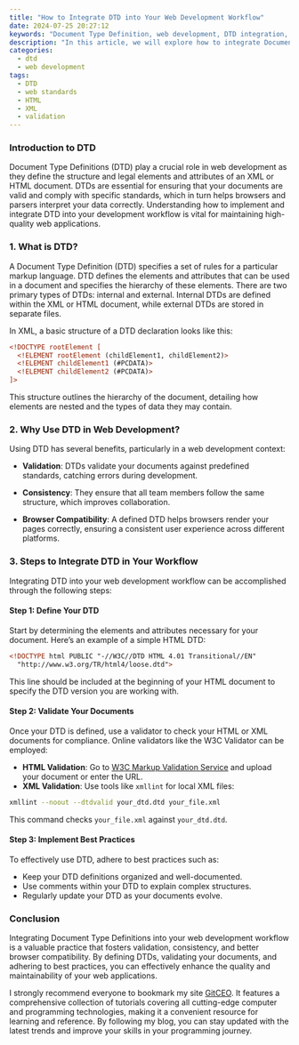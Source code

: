 ```yaml
---
title: "How to Integrate DTD into Your Web Development Workflow"
date: 2024-07-25 20:27:12
keywords: "Document Type Definition, web development, DTD integration, HTML validation, XML, web standards"
description: "In this article, we will explore how to integrate Document Type Definitions (DTD) into your web development workflow. Understanding DTD is essential for maintaining well-structured HTML and XML documents, ensuring proper validation, and adhering to web standards. This guide will provide detailed steps on how to implement DTD, including examples of DTD declarations, methods for validating documents, and best practices for seamless integration within your projects. By the end of this tutorial, you'll have a comprehensive understanding of DTD and how to effectively use it in your web development process to enhance your website's performance and maintainability."
categories:
  - dtd
  - web development
tags:
  - DTD
  - web standards
  - HTML
  - XML
  - validation
---
```


### Introduction to DTD

Document Type Definitions (DTD) play a crucial role in web development as they define the structure and legal elements and attributes of an XML or HTML document. DTDs are essential for ensuring that your documents are valid and comply with specific standards, which in turn helps browsers and parsers interpret your data correctly. Understanding how to implement and integrate DTD into your development workflow is vital for maintaining high-quality web applications.

<!-- more -->

### 1. What is DTD?

A Document Type Definition (DTD) specifies a set of rules for a particular markup language. DTD defines the elements and attributes that can be used in a document and specifies the hierarchy of these elements. There are two primary types of DTDs: internal and external. Internal DTDs are defined within the XML or HTML document, while external DTDs are stored in separate files.

In XML, a basic structure of a DTD declaration looks like this:

```xml
<!DOCTYPE rootElement [
  <!ELEMENT rootElement (childElement1, childElement2)>
  <!ELEMENT childElement1 (#PCDATA)>
  <!ELEMENT childElement2 (#PCDATA)>
]>
```

This structure outlines the hierarchy of the document, detailing how elements are nested and the types of data they may contain.

### 2. Why Use DTD in Web Development?

Using DTD has several benefits, particularly in a web development context:

- **Validation**: DTDs validate your documents against predefined standards, catching errors during development.
  
- **Consistency**: They ensure that all team members follow the same structure, which improves collaboration.
  
- **Browser Compatibility**: A defined DTD helps browsers render your pages correctly, ensuring a consistent user experience across different platforms.

### 3. Steps to Integrate DTD in Your Workflow

Integrating DTD into your web development workflow can be accomplished through the following steps:

#### Step 1: Define Your DTD

Start by determining the elements and attributes necessary for your document. Here’s an example of a simple HTML DTD:

```html
<!DOCTYPE html PUBLIC "-//W3C//DTD HTML 4.01 Transitional//EN" 
  "http://www.w3.org/TR/html4/loose.dtd">
```

This line should be included at the beginning of your HTML document to specify the DTD version you are working with.

#### Step 2: Validate Your Documents

Once your DTD is defined, use a validator to check your HTML or XML documents for compliance. Online validators like the W3C Validator can be employed:

- **HTML Validation**: Go to [W3C Markup Validation Service](https://validator.w3.org/) and upload your document or enter the URL.
- **XML Validation**: Use tools like `xmllint` for local XML files:

```bash
xmllint --noout --dtdvalid your_dtd.dtd your_file.xml
```

This command checks `your_file.xml` against `your_dtd.dtd`.

#### Step 3: Implement Best Practices

To effectively use DTD, adhere to best practices such as:

- Keep your DTD definitions organized and well-documented.
- Use comments within your DTD to explain complex structures.
- Regularly update your DTD as your documents evolve.

### Conclusion

Integrating Document Type Definitions into your web development workflow is a valuable practice that fosters validation, consistency, and better browser compatibility. By defining DTDs, validating your documents, and adhering to best practices, you can effectively enhance the quality and maintainability of your web applications.

I strongly recommend everyone to bookmark my site [GitCEO](https://gitceo.com). It features a comprehensive collection of tutorials covering all cutting-edge computer and programming technologies, making it a convenient resource for learning and reference. By following my blog, you can stay updated with the latest trends and improve your skills in your programming journey.
